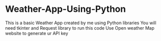 # Weather-App-Using-Python
This is a basic Weather App created by me using Python libraries
You will need tkinter and Request library to run this code
Use Open weather Map website to generate ur API key
